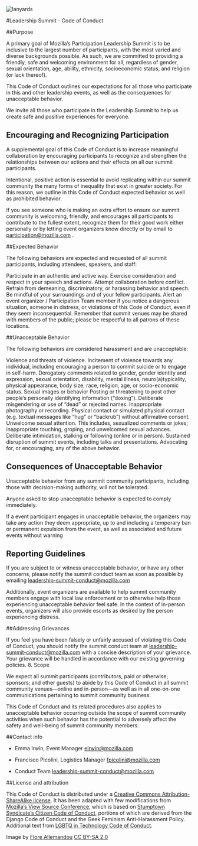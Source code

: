 ![lanyards](https://c2.staticflickr.com/4/3710/9096444668_4612746b84_z.jpg)
      
#Leadership Summit - Code of Conduct

##Purpose

A primary goal of Mozilla’s Participation Leadership Summit is to be inclusive to the largest number of participants, with the most varied and diverse backgrounds possible. As such, we are committed to providing a friendly, safe and welcoming environment for all, regardless of gender, sexual orientation, age, ability, ethnicity, socioeconomic status, and religion (or lack thereof).

This Code of Conduct outlines our expectations for all those who participate in this and other leadership events, as well as the consequences for unacceptable behavior.

We invite all those who participate in the Leadership Summit to help us create safe and positive experiences for everyone.

## Encouraging and Recognizing Participation

A supplemental goal of this Code of Conduct is to increase meaningful collaboration by encouraging participants to recognize and strengthen the relationships between our actions and their effects on all our summit participants.

Intentional, positive action is essential to avoid replicating within our summit community the many forms of inequality that exist in greater society. For this reason, we outline in this Code of Conduct expected behavior as well as prohibited behavior.

If you see someone who is making an extra effort to ensure our summit community is welcoming, friendly, and encourages all participants to contribute to the fullest extent, recognize them for their good work either personally or by letting event organizers know directly or by email to participation@mozilla.com .

##Expected Behavior

The following behaviors are expected and requested of all summit participants, including attendees, speakers, and staff:

Participate in an authentic and active way.
Exercise consideration and respect in your speech and actions.
Attempt collaboration before conflict.
Refrain from demeaning, discriminatory, or harassing behavior and speech.
Be mindful of your surroundings and of your fellow participants. Alert an event organizer / Participation Team member if you notice a dangerous situation, someone in distress, or violations of this Code of Conduct, even if they seem inconsequential.
Remember that summit venues may be shared with members of the public; please be respectful to all patrons of these locations.

##Unacceptable Behavior

The following behaviors are considered harassment and are unacceptable:

Violence and threats of violence.
Incitement of violence towards any individual, including encouraging a person to commit suicide or to engage in self-harm.
Derogatory comments related to gender, gender identity and expression, sexual orientation, disability, mental illness, neuro(a)typicality, physical appearance, body size, race, religion, age, or socio-economic status.
Sexual images or behavior
Posting or threatening to post other people’s personally identifying information (“doxing”).
Deliberate misgendering or use of “dead” or rejected names.
Inappropriate photography or recording.
Physical contact or simulated physical contact (e.g. textual messages like “hug” or “backrub”) without affirmative consent.
Unwelcome sexual attention. This includes, sexualized comments or jokes; inappropriate touching, groping, and unwelcomed sexual advances.
Deliberate intimidation, stalking or following (online or in person).
Sustained disruption of summit events, including talks and presentations.
Advocating for, or encouraging, any of the above behavior.

## Consequences of Unacceptable Behavior

Unacceptable behavior from any summit community participants, including those with decision-making authority, will not be tolerated.

Anyone asked to stop unacceptable behavior is expected to comply immediately.

If a event participant engages in unacceptable behavior, the organizers may take any action they deem appropriate, up to and including a temporary ban or permanent expulsion from the event, as well as associated and future events without warning

## Reporting Guidelines

If you are subject to or witness unacceptable behavior, or have any other concerns, please notify the summit conduct team as soon as possible by emailing leadership-summit-conduct@mozilla.com

Additionally, event organizers are available to help summit community members engage with local law enforcement or to otherwise help those experiencing unacceptable behavior feel safe. In the context of in-person events, organizers will also provide escorts as desired by the person experiencing distress.

##Addressing Grievances

If you feel you have been falsely or unfairly accused of violating this Code of Conduct, you should notify the summit conduct team at [leadership-summit-conduct@mozilla.com](mailto:leadership-summit-conduct@mozilla.com)
with a concise description of your grievance. Your grievance will be handled in accordance with our existing governing policies.
8. Scope

We expect all summit participants (contributors, paid or otherwise; sponsors; and other guests) to abide by this Code of Conduct in all summit community venues—online and in-person—as well as in all one-on-one communications pertaining to summit community business.

This Code of Conduct and its related procedures also applies to unacceptable behavior occurring outside the scope of summit community activities when such behavior has the potential to adversely affect the safety and well-being of summit community members.

##Contact info

* Emma Irwin, Event Manager
[eirwin@mozilla.com](eirwin@mozilla.com)

* Francisco Picolini, Logistics Manager [fpicolini@mozilla.com](fpicolini@mozilla.com)

* Conduct Team [leadership-summit-conduct@mozilla.com](leadership-summit-conduct@mozilla.com)

##License and attribution

This Code of Conduct is distributed under a [Creative Commons Attribution-ShareAlike license](http://creativecommons.org/licenses/by-sa/3.0/).
It has been adapted with few modifications from [Mozilla’s View Source Conference](https://viewsourceconf.org/code-of-conduct/), which is based on [Stumptown Syndicate’s Citizen Code of Conduct](http://citizencodeofconduct.org/), portions of which are derived from the Django Code of Conduct and the Geek Feminism Anti-Harassment Policy. Additional text from [LGBTQ in Technology Code of Conduct](http://lgbtq.technology/coc.html).
            

Image by [Flore Allemandou](https://www.flickr.com/photos/flore_frmoz/) [CC BY-SA 2.0](https://creativecommons.org/licenses/by-sa/2.0/)